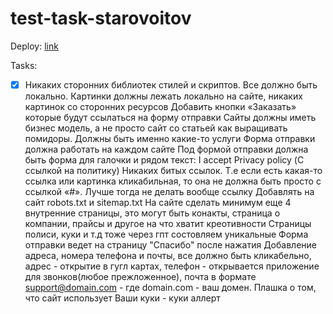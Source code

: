 # test-task-starovoitov

Deploy: [link](https://test-task-starovoitova.netlify.app/)

Tasks: 
-[X] Никаких сторонних библиотек стилей и скриптов. Все должно быть локально. 
Картинки должны лежать локально на сайте, никаких картинок со сторонних ресурсов 
Добавить кнопки «Заказать» которые будут ссылаться на форму отправки 
Сайты должны иметь бизнес модель, а не просто сайт со статьей как выращивать помидоры. Должны быть именно какие-то услуги 
Форма отправки должна работать на каждом сайте 
Под формой отправки должна быть форма для галочки и рядом текст: I accept Privacy policy (С ссылкой на политику) 
Никаких битых ссылок. Т.е если есть какая-то ссылка или картинка кликабильная, то она не должна быть просто с ссылкой «#». Лучше тогда не делать вообще ссылку 
Добавлять на сайт robots.txt и sitemap.txt 
На сайте сделать минимум еще 4 внутренние страницы, это могут быть конакты, страница о компании, прайсы и другое на что хватит креотивности 
Страницы полиси, куки и т.д тоже через гпт состовляем уникальные 
Форма отправки ведет на страницу "Спасибо" после нажатия 
Добавление адреса, номера телефона и почты, все должно быть кликабельно, адрес - открытие в гугл картах, телефон - открывается приложение для звонков(любое прежложенное), почта в формате support@domain.com - где domain.com - ваш домен. 
Плашка о том, что сайт использует Ваши куки - куки аллерт
